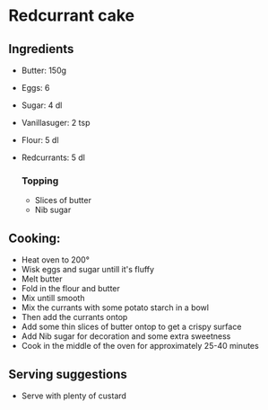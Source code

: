 # Redcurrant cake

## Ingredients
* Butter: 150g
* Eggs: 6
* Sugar: 4 dl
* Vanillasuger: 2 tsp
* Flour: 5 dl
* Redcurrants: 5 dl

  ### Topping
  * Slices of butter
  * Nib sugar

## Cooking:
* Heat oven to 200°
* Wisk eggs and sugar untill it's fluffy
* Melt butter
* Fold in the flour and butter
* Mix untill smooth
* Mix the currants with some potato starch in a bowl
* Then add the currants ontop
* Add some thin slices of butter ontop to get a crispy surface
* Add Nib sugar for decoration and some extra sweetness
* Cook in the middle of the oven for approximately 25-40 minutes

## Serving suggestions
 * Serve with plenty of custard
